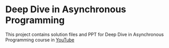 # Deep Dive in Asynchronous Programming

This project contains solution files and PPT for Deep Dive in Asynchronous Programming course in [YouTube](https://www.youtube.com/channel/UC_tk_aCdD8C_6BZPknE9cMQ)
